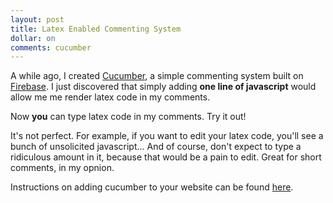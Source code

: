 ```yaml
---
layout: post
title: Latex Enabled Commenting System
dollar: on
comments: cucumber
---
```


A while ago, I created [Cucumber][ref4], a simple commenting system built on
[Firebase][ref3]. I just discovered that simply adding **one line of javascript** 
would allow me me render latex code in my comments. 

Now **you** can type latex code in my comments. Try it out!

It's not perfect. For example, if you want to edit your latex code, you'll see
a bunch of unsolicited javascript... And of course, don't expect to type a
ridiculous amount in it, because that would be a pain to edit. Great for short
comments, in my opnion.

Instructions on adding cucumber to your website can be found [here][ref4].

[ref1]: http://stackoverflow.com/questions/5200545/how-to-recall-or-restart-mathjax
[ref2]: http://cdn.mathjax.org/mathjax/latest/test/sample-dynamic.html
[ref3]: https://www.firebase.com/
[ref4]: /cucumber
